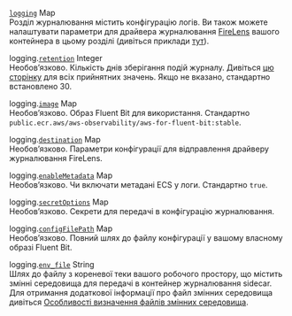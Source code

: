 <div class="separator"></div>

<a id="logging" href="#logging" class="field">`logging`</a> <span class="type">Map</span>  
Розділ журналювання містить конфігурацію логів. Ви також можете налаштувати параметри для драйвера журналювання [FireLens](https://docs.aws.amazon.com/AmazonECS/latest/developerguide/using_firelens.html) вашого контейнера в цьому розділі (дивіться приклади [тут](../../developing/sidecars/#sidecar-patterns)).

<span class="parent-field">logging.</span><a id="retention" href="#logging-retention" class="field">`retention`</a> <span class="type">Integer</span>  
Необовʼязково. Кількість днів зберігання подій журналу. Дивіться [цю сторінку](https://docs.aws.amazon.com/AWSCloudFormation/latest/UserGuide/aws-resource-logs-loggroup.html#cfn-logs-loggroup-retentionindays) для всіх прийнятних значень. Якщо не вказано, стандартно встановлено 30.

<span class="parent-field">logging.</span><a id="logging-image" href="#logging-image" class="field">`image`</a> <span class="type">Map</span>  
Необовʼязково. Образ Fluent Bit для використання. Стандартно `public.ecr.aws/aws-observability/aws-for-fluent-bit:stable`.

<span class="parent-field">logging.</span><a id="logging-destination" href="#logging-destination" class="field">`destination`</a> <span class="type">Map</span>  
Необовʼязково. Параметри конфігурації для відправлення драйверу журналювання FireLens.

<span class="parent-field">logging.</span><a id="logging-enableMetadata" href="#logging-enableMetadata" class="field">`enableMetadata`</a> <span class="type">Map</span>  
Необовʼязково. Чи включати метадані ECS у логи. Стандартно `true`.

<span class="parent-field">logging.</span><a id="logging-secretOptions" href="#logging-secretOptions" class="field">`secretOptions`</a> <span class="type">Map</span>  
Необовʼязково. Секрети для передачі в конфігурацію журналювання.

<span class="parent-field">logging.</span><a id="logging-configFilePath" href="#logging-configFilePath" class="field">`configFilePath`</a> <span class="type">Map</span>  
Необовʼязково. Повний шлях до файлу конфігурації у вашому власному образі Fluent Bit.

<span class="parent-field">logging.</span><a id="logging-envFile" href="#logging-envFile" class="field">`env_file`</a> <span class="type">String</span>  
Шлях до файлу з кореневої теки вашого робочого простору, що містить змінні середовища для передачі в контейнер журналювання sidecar. Для отримання додаткової інформації про файл змінних середовища дивіться [Особливості визначення файлів змінних середовища](https://docs.aws.amazon.com/AmazonECS/latest/developerguide/taskdef-envfiles.html#taskdef-envfiles-considerations).
